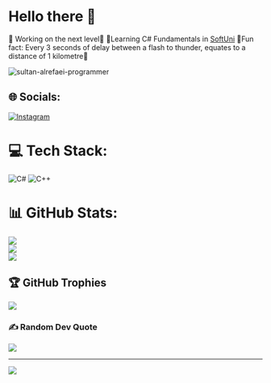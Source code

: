 # Hello there 💫

🔹 Working on the next level🔹
🔹Learning C# Fundamentals in [SoftUni](https://softuni.bg/)
🔹Fun fact: Every 3 seconds of delay between a flash to thunder, equates to a distance of 1 kilometre🔹

![sultan-alrefaei-programmer](https://user-images.githubusercontent.com/92588334/175947310-d3457489-4deb-4437-80a5-9cc1cee198d2.gif)

## 🌐 Socials:
[![Instagram](https://cdn.iconscout.com/icon/free/png-256/instagram-41-114616.png)](https://www.instagram.com/oblivious.monkey/)

# 💻 Tech Stack:
![C#](https://img.shields.io/badge/c%23-%23239120.svg?style=for-the-badge&logo=c-sharp&logoColor=white) 
![C++](https://img.shields.io/badge/-C%2B%2B%20-yellow)

# 📊 GitHub Stats:
![](https://github-readme-stats.vercel.app/api?username=0bmonk3y&theme=blueberry&hide_border=false&include_all_commits=false&count_private=false)<br/>
![](https://github-readme-streak-stats.herokuapp.com/?user=0bmonk3y&theme=blueberry&hide_border=false)<br/>
![](https://github-readme-stats.vercel.app/api/top-langs/?username=0bmonk3y&theme=blueberry&hide_border=false&include_all_commits=false&count_private=false&layout=compact)

## 🏆 GitHub Trophies
![](https://github-profile-trophy.vercel.app/?username=0bmonk3y&theme=radical&no-frame=false&no-bg=true&margin-w=4)

### ✍️ Random Dev Quote
![](https://quotes-github-readme.vercel.app/api?type=horizontal&theme=radical)

---
[![](https://visitcount.itsvg.in/api?id=obmonkey&label=Profile%20Views&color=3&icon=5&pretty=false)](https://visitcount.itsvg.in)
